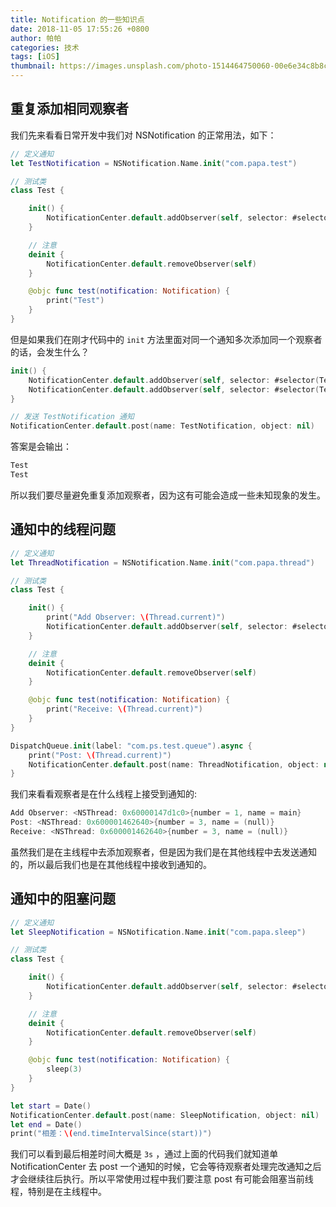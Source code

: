 ```yaml
---
title: Notification 的一些知识点
date: 2018-11-05 17:55:26 +0800
author: 帕帕
categories: 技术
tags: [iOS]
thumbnail: https://images.unsplash.com/photo-1514464750060-00e6e34c8b8c?ixlib=rb-0.3.5&ixid=eyJhcHBfaWQiOjEyMDd9&s=3749c47dd7beec20102c6b32fc19833a&auto=format&fit=crop&w=160&q=100
---
```


## 重复添加相同观察者

我们先来看看日常开发中我们对 NSNotification 的正常用法，如下：
```swift
// 定义通知
let TestNotification = NSNotification.Name.init("com.papa.test")

// 测试类
class Test {

    init() {
        NotificationCenter.default.addObserver(self, selector: #selector(Test.test(notification:)), name: TestNotification, object: nil)
    }

    // 注意
    deinit {
        NotificationCenter.default.removeObserver(self)
    }

    @objc func test(notification: Notification) {
        print("Test")
    }
}
```

但是如果我们在刚才代码中的 `init` 方法里面对同一个通知多次添加同一个观察者的话，会发生什么？
```swift
init() {
    NotificationCenter.default.addObserver(self, selector: #selector(Test.test(notification:)), name: TestNotification, object: nil)
    NotificationCenter.default.addObserver(self, selector: #selector(Test.test(notification:)), name: TestNotification, object: nil)
}

// 发送 TestNotification 通知
NotificationCenter.default.post(name: TestNotification, object: nil)
```

答案是会输出：
```swift
Test
Test
```

所以我们要尽量避免重复添加观察者，因为这有可能会造成一些未知现象的发生。

## 通知中的线程问题
 
```swift
// 定义通知
let ThreadNotification = NSNotification.Name.init("com.papa.thread")

// 测试类
class Test {

    init() {
        print("Add Observer: \(Thread.current)")
        NotificationCenter.default.addObserver(self, selector: #selector(Test.test(notification:)), name: ThreadNotification, object: nil)
    }

    // 注意
    deinit {
        NotificationCenter.default.removeObserver(self)
    }

    @objc func test(notification: Notification) {
        print("Receive: \(Thread.current)")
    }
}

DispatchQueue.init(label: "com.ps.test.queue").async {
    print("Post: \(Thread.current)")
    NotificationCenter.default.post(name: ThreadNotification, object: nil)
}

```

我们来看看观察者是在什么线程上接受到通知的:
```swift
Add Observer: <NSThread: 0x60000147d1c0>{number = 1, name = main}
Post: <NSThread: 0x600001462640>{number = 3, name = (null)}
Receive: <NSThread: 0x600001462640>{number = 3, name = (null)}
```

虽然我们是在主线程中去添加观察者，但是因为我们是在其他线程中去发送通知的，所以最后我们也是在其他线程中接收到通知的。

## 通知中的阻塞问题

```swift
// 定义通知
let SleepNotification = NSNotification.Name.init("com.papa.sleep")

// 测试类
class Test {

    init() {
        NotificationCenter.default.addObserver(self, selector: #selector(Test.test(notification:)), name: SleepNotification, object: nil)
    }

    // 注意
    deinit {
        NotificationCenter.default.removeObserver(self)
    }

    @objc func test(notification: Notification) {
        sleep(3)
    }
}

let start = Date()
NotificationCenter.default.post(name: SleepNotification, object: nil)
let end = Date()
print("相差：\(end.timeIntervalSince(start))")
```

我们可以看到最后相差时间大概是 `3s` ，通过上面的代码我们就知道单 NotificationCenter 去 post 一个通知的时候，它会等待观察者处理完改通知之后才会继续往后执行。所以平常使用过程中我们要注意 post 有可能会阻塞当前线程，特别是在主线程中。